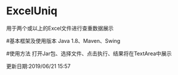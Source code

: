 # ExcelUniq
用于两个或以上的Excel文件进行查重数据展示

#基本框架及使用版本
Java 1.8、Maven、Swing

#使用方法
打开Jar包、选择文件、点击执行、结果将在TextArea中展示

更新日期:2019/06/21 15:57
